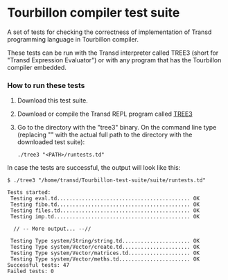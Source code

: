 # Tourbillon compiler test suite

A set of tests for checking the correctness of implementation of Transd programming language in Tourbillon compiler.

These tests can be run with the Transd interpreter called TREE3 (short for "Transd Expression Evaluator") or with any program that has the Tourbillon compiler embedded.

### How to run these tests

1. Download this test suite.

2. Download or compile the Transd REPL program called [TREE3](https://github.com/transd-lang/TREE3)

3. Go to the directory with the "tree3" binary. 
   On the command line type (replacing "<PATH>" with the actual full path to the directory with the downloaded test suite):
  
   `./tree3 "<PATH>/runtests.td"`

In case the tests are successful, the output will look like this:

```
$ ./tree3 "/home/transd/Tourbillon-test-suite/suite/runtests.td"

Tests started: 
 Testing eval.td........................................... OK
 Testing fibo.td........................................... OK
 Testing files.td.......................................... OK
 Testing imp.td............................................ OK

  // -- More output... --//

 Testing Type system/String/string.td...................... OK
 Testing Type system/Vector/create.td...................... OK
 Testing Type system/Vector/matrices.td.................... OK
 Testing Type system/Vector/meths.td....................... OK
Successful tests: 47
Failed tests: 0
